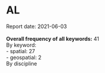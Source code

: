 <h1>AL</h1>Report date: 2021-06-03<br><br><b>Overall frequency of all keywords:</b> 41<br>By keyword:<br />-  spatial: 27<br />- geospatial: 2<br />By discipline